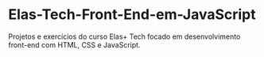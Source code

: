 # Elas-Tech-Front-End-em-JavaScript
Projetos e exercícios do curso Elas+ Tech focado em desenvolvimento front-end com HTML, CSS e JavaScript.
